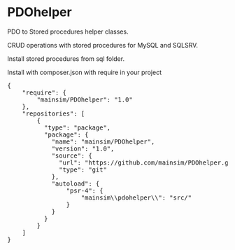 # PDOhelper

PDO to Stored procedures helper classes.

CRUD operations with stored procedures for MySQL and SQLSRV.

Install stored procedures from sql folder.

Install with composer.json with require in your project

<pre>
{
    "require": {
        "mainsim/PDOhelper": "1.0"
    },
    "repositories": [
        {
	      "type": "package",
	      "package": {
	        "name": "mainsim/PDOhelper",
	        "version": "1.0",
	        "source": {
	          "url": "https://github.com/mainsim/PDOhelper.git",
	          "type": "git"
	        },
	        "autoload": {
		        "psr-4": {
		            "mainsim\\pdohelper\\": "src/"
		        }
		    }
	      }
	    }
    ]
}
</pre>

